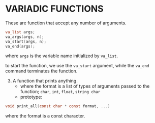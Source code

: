 # VARIADIC FUNCTIONS

These are function that accept any number of arguments.

```c
va_list args;
va_args(args, n);
va_start(args, n);
va_end(args);
```
where `args` is the variable name initialized by `va_list`.

to start the function, we use the `va_start` argument, while the `va_end` command terminates the function.

3. A function that prints anything.
	- where the format is a list of types of arguments passed to the function; `char`, `int`, `float`, `string char`
	- prototype:
```c 
void print_all(const char * const format, ...)
```
where the format is a const character.

